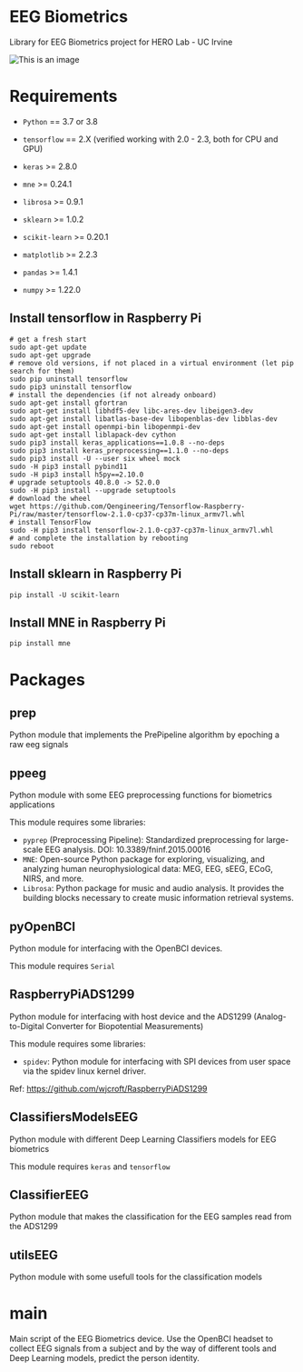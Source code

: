 # EEG Biometrics
Library for EEG Biometrics project for HERO Lab - UC Irvine

![This is an image](https://cdn.freelogovectors.net/wp-content/uploads/2019/09/uci-logo.png)


# Requirements

- `Python` == 3.7 or 3.8
- `tensorflow` == 2.X (verified working with 2.0 - 2.3, both for CPU and GPU)
- `keras` >= 2.8.0

- `mne` >= 0.24.1
- `librosa` >= 0.9.1
- `sklearn` >= 1.0.2
- `scikit-learn` >= 0.20.1
- `matplotlib` >= 2.2.3
- `pandas` >=  1.4.1
- `numpy` >= 1.22.0

## Install tensorflow in Raspberry Pi

```
# get a fresh start
sudo apt-get update
sudo apt-get upgrade
# remove old versions, if not placed in a virtual environment (let pip search for them)
sudo pip uninstall tensorflow
sudo pip3 uninstall tensorflow
# install the dependencies (if not already onboard)
sudo apt-get install gfortran
sudo apt-get install libhdf5-dev libc-ares-dev libeigen3-dev
sudo apt-get install libatlas-base-dev libopenblas-dev libblas-dev
sudo apt-get install openmpi-bin libopenmpi-dev
sudo apt-get install liblapack-dev cython
sudo pip3 install keras_applications==1.0.8 --no-deps
sudo pip3 install keras_preprocessing==1.1.0 --no-deps
sudo pip3 install -U --user six wheel mock
sudo -H pip3 install pybind11
sudo -H pip3 install h5py==2.10.0
# upgrade setuptools 40.8.0 -> 52.0.0
sudo -H pip3 install --upgrade setuptools
# download the wheel
wget https://github.com/Qengineering/Tensorflow-Raspberry-Pi/raw/master/tensorflow-2.1.0-cp37-cp37m-linux_armv7l.whl
# install TensorFlow
sudo -H pip3 install tensorflow-2.1.0-cp37-cp37m-linux_armv7l.whl
# and complete the installation by rebooting
sudo reboot
```

## Install sklearn in Raspberry Pi

```
pip install -U scikit-learn
```

## Install MNE in Raspberry Pi

```
pip install mne
```


# Packages

## prep

Python module that implements the PrePipeline algorithm by epoching a raw eeg signals

## ppeeg

Python module with some EEG preprocessing functions for biometrics applications

This module requires some libraries:
- `pyprep` (Preprocessing Pipeline): Standardized preprocessing for large-scale EEG analysis. DOI: 10.3389/fninf.2015.00016
- `MNE`: Open-source Python package for exploring, visualizing, and analyzing human neurophysiological data: MEG, EEG, sEEG, ECoG, NIRS, and more.
- `Librosa`: Python package for music and audio analysis. It provides the building blocks necessary to create music information retrieval systems.

## pyOpenBCI

Python module for interfacing with the OpenBCI devices.

This module requires `Serial`

## RaspberryPiADS1299

Python module for interfacing with host device and the ADS1299 (Analog-to-Digital Converter for Biopotential Measurements)

This module requires some libraries:
- `spidev`: Python module for interfacing with SPI devices from user space via the spidev linux kernel driver.

Ref: https://github.com/wjcroft/RaspberryPiADS1299

## ClassifiersModelsEEG

Python module with different Deep Learning Classifiers models for EEG biometrics

This module requires `keras` and `tensorflow`

## ClassifierEEG

Python module that makes the classification for the EEG samples read from the ADS1299

## utilsEEG

Python module with some usefull tools for the classification models

# main

Main script of the EEG Biometrics device. Use the OpenBCI headset to collect EEG signals from a subject and by the way of different tools and Deep Learning models, predict the person identity.
